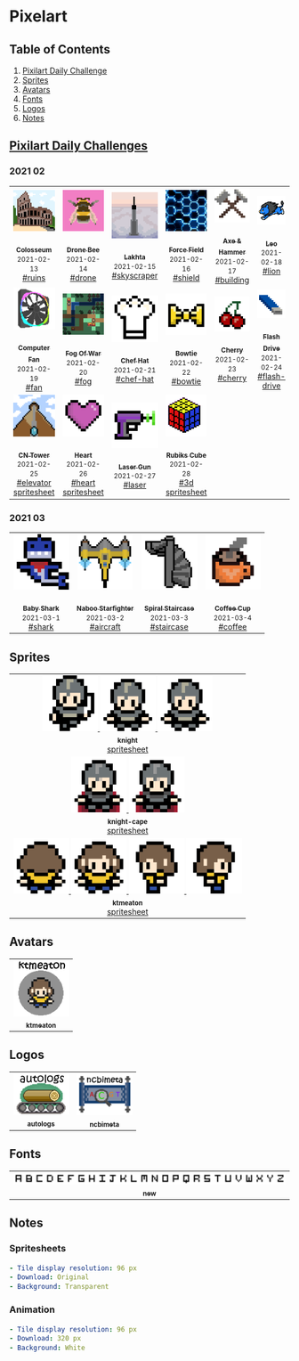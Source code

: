 # Pixelart

## Table of Contents

1. [Pixilart Daily Challenge](https://github.com/ktmeaton/pixelart#pixilart-daily-challenge)
2. [Sprites](https://github.com/ktmeaton/pixelart#sprites)
3. [Avatars](https://github.com/ktmeaton/pixelart#avatars)
4. [Fonts](https://github.com/ktmeaton/pixelart#fonts)
5. [Logos](https://github.com/ktmeaton/pixelart#logos)
6. [Notes](https://github.com/ktmeaton/pixelart#notes)

## [Pixilart Daily Challenges](https://www.pixilart.com/challenges)

### 2021 02

<table>
  <tr>
    <td align='center'>
      <a href='dailies/2021/02/13_ruins_Colosseum.png'>
        <img src='dailies/2021/02/13_ruins_Colosseum.png' width='100px;' alt=''/>
        <br /> 
        <br />
        <sub>
          <b>Colosseum</b>
        </sub>   
      </a>
      <br />
      <small>2021-02-13</small>
      <br />       
      <a href='https://www.pixilart.com/search?term=ruins'>#ruins</a>
    </td>
    <td align='center'>
      <a href='dailies/2021/02/14_drone_Drone-Bee.png'>
        <img src='dailies/2021/02/14_drone_Drone-Bee.png' width='100px;' alt=''/>
        <br /> 
        <br />
        <sub>
          <b>Drone Bee</b>
        </sub>   
      </a>
      <br />
      <small>2021-02-14</small>
      <br />       
      <a href='https://www.pixilart.com/search?term=drone'>#drone</a>
    </td>
    <td align='center'>
      <a href='dailies/2021/02/15_skyscraper_Lakhta.png'>
        <img src='dailies/2021/02/15_skyscraper_Lakhta.png' width='100px;' alt=''/>
        <br /> 
        <br />
        <sub>
          <b>Lakhta</b>
        </sub>   
      </a>
      <br />
      <small>2021-02-15</small>
      <br />       
      <a href='https://www.pixilart.com/search?term=skyscraper'>#skyscraper</a>
    </td>
    <td align='center'>
      <a href='dailies/2021/02/16_shield_Force-Field.png'>
        <img src='dailies/2021/02/16_shield_Force-Field.png' width='100px;' alt=''/>
        <br /> 
        <br />
        <sub>
          <b>Force Field</b>
        </sub>   
      </a>
      <br />
      <small>2021-02-16</small>
      <br />       
      <a href='https://www.pixilart.com/search?term=shield'>#shield</a>
    </td>
    <td align='center'>
      <a href='dailies/2021/02/17_building_Axe-&-Hammer_96px.png'>
        <img src='dailies/2021/02/17_building_Axe-&-Hammer_96px.png' width='100px;' alt=''/>
        <br /> 
        <br />
        <sub>
          <b>Axe & Hammer</b>
        </sub>   
      </a>
      <br />
      <small>2021-02-17</small>
      <br />       
      <a href='https://www.pixilart.com/search?term=building'>#building</a>
    </td>
    <td align='center'>
      <a href='dailies/2021/02/18_lion_Leo.png'>
        <img src='dailies/2021/02/18_lion_Leo.png' width='100px;' alt=''/>
        <br /> 
        <br />
        <sub>
          <b>Leo</b>
        </sub>   
      </a>
      <br />
      <small>2021-02-18</small>
      <br />       
      <a href='https://www.pixilart.com/search?term=lion'>#lion</a>
    </td>
  </tr
  <tr>
    <td align='center'>
      <a href='dailies/2021/02/19_fan_Computer-Fan.png'>
        <img src='dailies/2021/02/19_fan_Computer-Fan.png' width='100px;' alt=''/>
        <br /> 
        <br />
        <sub>
          <b>Computer Fan</b>
        </sub>   
      </a>
      <br />
      <small>2021-02-19</small>
      <br />       
      <a href='https://www.pixilart.com/search?term=fan'>#fan</a>
    </td>
    <td align='center'>
      <a href='dailies/2021/02/20_fog_Fog-Of-War.png'>
        <img src='dailies/2021/02/20_fog_Fog-Of-War.png' width='100px;' alt=''/>
        <br /> 
        <br />
        <sub>
          <b>Fog Of War</b>
        </sub>   
      </a>
      <br />
      <small>2021-02-20</small>
      <br />       
      <a href='https://www.pixilart.com/search?term=fog'>#fog</a>
    </td>
    <td align='center'>
      <a href='dailies/2021/02/21_chef-hat_Chef-Hat_96px.png'>
        <img src='dailies/2021/02/21_chef-hat_Chef-Hat_96px.png' width='100px;' alt=''/>
        <br /> 
        <br />
        <sub>
          <b>Chef Hat</b>
        </sub>   
      </a>
      <br />
      <small>2021-02-21</small>
      <br />       
      <a href='https://www.pixilart.com/search?term=chef-hat'>#chef-hat</a>
    </td>
    <td align='center'>
      <a href='dailies/2021/02/22_bowtie_Bowtie_96px.png'>
        <img src='dailies/2021/02/22_bowtie_Bowtie_96px.png' width='100px;' alt=''/>
        <br /> 
        <br />
        <sub>
          <b>Bowtie</b>
        </sub>   
      </a>
      <br />
      <small>2021-02-22</small>
      <br />       
      <a href='https://www.pixilart.com/search?term=bowtie'>#bowtie</a>
    </td>
    <td align='center'>
      <a href='dailies/2021/02/23_cherry_Cherry_96px.png'>
        <img src='dailies/2021/02/23_cherry_Cherry_96px.png' width='100px;' alt=''/>
        <br /> 
        <br />
        <sub>
          <b>Cherry</b>
        </sub>   
      </a>
      <br />
      <small>2021-02-23</small>
      <br />       
      <a href='https://www.pixilart.com/search?term=cherry'>#cherry</a>
    </td>
    <td align='center'>
      <a href='dailies/2021/02/24_flash-drive_Flash-Drive_96px.png'>
        <img src='dailies/2021/02/24_flash-drive_Flash-Drive_96px.png' width='100px;' alt=''/>
        <br /> 
        <br />
        <sub>
          <b>Flash Drive</b>
        </sub>   
      </a>
      <br />
      <small>2021-02-24</small>
      <br />       
      <a href='https://www.pixilart.com/search?term=flash-drive'>#flash-drive</a>
    </td>
  </tr
  <tr>
    <td align='center'>
      <a href='dailies/2021/02/25_elevator_CN-Tower.gif'>
        <img src='dailies/2021/02/25_elevator_CN-Tower.gif' width='100px;' alt=''/>
        <br /> 
        <br />
        <sub>
          <b>CN Tower</b>
        </sub>   
      </a>
      <br />
      <small>2021-02-25</small>
      <br />       
      <a href='https://www.pixilart.com/search?term=elevator'>#elevator</a>
	<br />
        <a href='dailies/2021/02/25/25_elevator_CN-Tower_spritesheet.png'>spritesheet</a>
    </td>
    <td align='center'>
      <a href='dailies/2021/02/26_heart_Heart.gif'>
        <img src='dailies/2021/02/26_heart_Heart.gif' width='100px;' alt=''/>
        <br /> 
        <br />
        <sub>
          <b>Heart</b>
        </sub>   
      </a>
      <br />
      <small>2021-02-26</small>
      <br />       
      <a href='https://www.pixilart.com/search?term=heart'>#heart</a>
	<br />
        <a href='dailies/2021/02/26/26_heart_Heart_spritesheet.png'>spritesheet</a>
    </td>
    <td align='center'>
      <a href='dailies/2021/02/27_laser_Laser-Gun_96px.png'>
        <img src='dailies/2021/02/27_laser_Laser-Gun_96px.png' width='100px;' alt=''/>
        <br /> 
        <br />
        <sub>
          <b>Laser Gun</b>
        </sub>   
      </a>
      <br />
      <small>2021-02-27</small>
      <br />       
      <a href='https://www.pixilart.com/search?term=laser'>#laser</a>
    </td>
    <td align='center'>
      <a href='dailies/2021/02/28_3d_Rubiks-Cube.gif'>
        <img src='dailies/2021/02/28_3d_Rubiks-Cube.gif' width='100px;' alt=''/>
        <br /> 
        <br />
        <sub>
          <b>Rubiks Cube</b>
        </sub>   
      </a>
      <br />
      <small>2021-02-28</small>
      <br />       
      <a href='https://www.pixilart.com/search?term=3d'>#3d</a>
	<br />
        <a href='dailies/2021/02/28/28_3d_Rubiks-Cube_spritesheet.png'>spritesheet</a>
    </td>
  </tr>
</table>

### 2021 03

<table>
  <tr>
    <td align='center'>
      <a href='dailies/2021/03/1_shark_Baby-Shark_96px.png'>
        <img src='dailies/2021/03/1_shark_Baby-Shark_96px.png' width='100px;' alt=''/>
        <br /> 
        <br />
        <sub>
          <b>Baby Shark</b>
        </sub>   
      </a>
      <br />
      <small>2021-03-1</small>
      <br />       
      <a href='https://www.pixilart.com/search?term=shark'>#shark</a>
    </td>
    <td align='center'>
      <a href='dailies/2021/03/2_aircraft_Naboo-Starfighter_96px.png'>
        <img src='dailies/2021/03/2_aircraft_Naboo-Starfighter_96px.png' width='100px;' alt=''/>
        <br /> 
        <br />
        <sub>
          <b>Naboo Starfighter</b>
        </sub>   
      </a>
      <br />
      <small>2021-03-2</small>
      <br />       
      <a href='https://www.pixilart.com/search?term=aircraft'>#aircraft</a>
    </td>
    <td align='center'>
      <a href='dailies/2021/03/3_staircase_Spiral-Staircase_96px.png'>
        <img src='dailies/2021/03/3_staircase_Spiral-Staircase_96px.png' width='100px;' alt=''/>
        <br /> 
        <br />
        <sub>
          <b>Spiral Staircase</b>
        </sub>   
      </a>
      <br />
      <small>2021-03-3</small>
      <br />       
      <a href='https://www.pixilart.com/search?term=staircase'>#staircase</a>
    </td>
    <td align='center'>
      <a href='dailies/2021/03/4_coffee_Coffee-Cup_96px.png'>
        <img src='dailies/2021/03/4_coffee_Coffee-Cup_96px.png' width='100px;' alt=''/>
        <br /> 
        <br />
        <sub>
          <b>Coffee Cup</b>
        </sub>   
      </a>
      <br />
      <small>2021-03-4</small>
      <br />       
      <a href='https://www.pixilart.com/search?term=coffee'>#coffee</a>
    </td>
  </tr>
</table>

## Sprites

<table>
  <tr>
    <td align='center'>
      <a href='sprites/knight/knight_spritesheet.png'>
        <a href='sprites/knight/knight_cut.gif'>
                <img src='sprites/knight/knight_cut.gif' width='100px;' alt=''/> 
            </a>
        <a href='sprites/knight/knight_run.gif'>
                <img src='sprites/knight/knight_run.gif' width='100px;' alt=''/> 
            </a>
        <a href='sprites/knight/knight_stab.gif'>
                <img src='sprites/knight/knight_stab.gif' width='100px;' alt=''/> 
            </a>
        <br />
            <sub>
              <b>knight</b>
            </sub>
        </a>
        <br />
        <a href='sprites/knight/knight_spritesheet.png'>spritesheet</a> 
    </td>
  </tr>
  <tr>
    <td align='center'>
      <a href='sprites/knight-cape/knight-cape_spritesheet.png'>
        <a href='sprites/knight-cape/knight-cape_cut.gif'>
                <img src='sprites/knight-cape/knight-cape_cut.gif' width='100px;' alt=''/> 
            </a>
        <a href='sprites/knight-cape/knight-cape_run.gif'>
                <img src='sprites/knight-cape/knight-cape_run.gif' width='100px;' alt=''/> 
            </a>
        <br />
            <sub>
              <b>knight-cape</b>
            </sub>
        </a>
        <br />
        <a href='sprites/knight-cape/knight-cape_spritesheet.png'>spritesheet</a> 
    </td>
  </tr>
  <tr>
    <td align='center'>
      <a href='sprites/ktmeaton/ktmeaton_spritesheet.png'>
        <a href='sprites/ktmeaton/ktmeaton_walk-back.gif'>
                <img src='sprites/ktmeaton/ktmeaton_walk-back.gif' width='100px;' alt=''/> 
            </a>
        <a href='sprites/ktmeaton/ktmeaton_walk-front.gif'>
                <img src='sprites/ktmeaton/ktmeaton_walk-front.gif' width='100px;' alt=''/> 
            </a>
        <a href='sprites/ktmeaton/ktmeaton_walk-left.gif'>
                <img src='sprites/ktmeaton/ktmeaton_walk-left.gif' width='100px;' alt=''/> 
            </a>
        <a href='sprites/ktmeaton/ktmeaton_walk-right.gif'>
                <img src='sprites/ktmeaton/ktmeaton_walk-right.gif' width='100px;' alt=''/> 
            </a>
        <br />
            <sub>
              <b>ktmeaton</b>
            </sub>
        </a>
        <br />
        <a href='sprites/ktmeaton/ktmeaton_spritesheet.png'>spritesheet</a> 
    </td>
  </tr>
</table>

## Avatars

<table>
  <tr>
    <td align='center'>
        <a href='avatars/ktmeaton/ktmeaton.png'>
            <img src='avatars/ktmeaton/ktmeaton.png' width='100px;' alt=''/>
            <br />
            <sub>
                <b>ktmeaton</b>
            </sub>
        </a>
    </td>
  </tr>
</table>

## Logos

<table>
  <tr>
    <td align='center'>
        <a href='logos/autologs/autologs.png'>
            <img src='logos/autologs/autologs.png' width='100px;' alt=''/>
            <br />
            <sub>
                <b>autologs</b>
            </sub>
        </a>
    </td>
    <td align='center'>
        <a href='logos/ncbimeta/ncbimeta.png'>
            <img src='logos/ncbimeta/ncbimeta.png' width='100px;' alt=''/>
            <br />
            <sub>
                <b>ncbimeta</b>
            </sub>
        </a>
    </td>
  </tr>
</table>

## Fonts

<table>
  <tr>
    <td align='center'>
        <a href='fonts/new/new.png'>
            <img src='fonts/new/new.png' width='700px;' alt=''/>
            <br />
            <sub>
                <b>new</b>
            </sub>
        </a>
    </td>
  </tr>
</table>

## Notes

### Spritesheets

```yaml
- Tile display resolution: 96 px
- Download: Original
- Background: Transparent
```
### Animation

```yaml
- Tile display resolution: 96 px
- Download: 320 px
- Background: White
```

